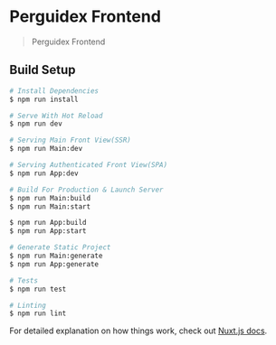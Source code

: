 # Perguidex Frontend

> Perguidex Frontend

## Build Setup

```bash
# Install Dependencies
$ npm run install

# Serve With Hot Reload
$ npm run dev

# Serving Main Front View(SSR)
$ npm run Main:dev

# Serving Authenticated Front View(SPA)
$ npm run App:dev

# Build For Production & Launch Server
$ npm run Main:build
$ npm run Main:start

$ npm run App:build
$ npm run App:start

# Generate Static Project
$ npm run Main:generate
$ npm run App:generate

# Tests
$ npm run test

# Linting
$ npm run lint

```

For detailed explanation on how things work, check out [Nuxt.js docs](https://nuxtjs.org).
